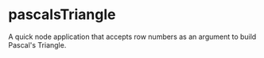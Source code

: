 # pascalsTriangle
A quick node application that accepts row numbers as an argument to build Pascal's Triangle.
